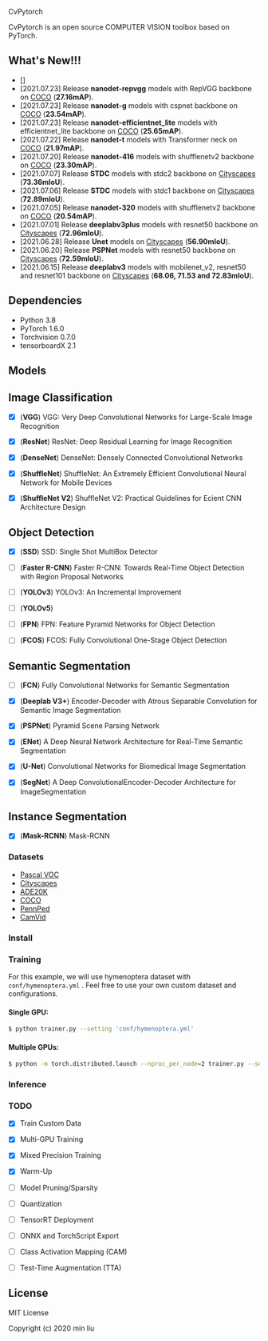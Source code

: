 CvPytorch

CvPytorch is an open source COMPUTER VISION toolbox based on PyTorch.



## What's New!!!

- [] 
- [2021.07.23] Release **nanodet-repvgg** models with RepVGG backbone on [COCO](http://mscoco.org/) (**27.16mAP**).
- [2021.07.23] Release **nanodet-g** models with cspnet backbone on [COCO](http://mscoco.org/) (**23.54mAP**).
- [2021.07.23] Release **nanodet-efficientnet_lite** models with efficientnet_lite backbone on [COCO](http://mscoco.org/) (**25.65mAP**).
- [2021.07.22] Release **nanodet-t** models with Transformer neck on [COCO](http://mscoco.org/) (**21.97mAP**).
- [2021.07.20] Release **nanodet-416** models with shufflenetv2 backbone on [COCO](http://mscoco.org/) (**23.30mAP**).
- [2021.07.07] Release **STDC** models with stdc2 backbone on  [Cityscapes](https://www.cityscapes-dataset.com/) (**73.36mIoU**).
- [2021.07.06] Release **STDC** models with stdc1 backbone on  [Cityscapes](https://www.cityscapes-dataset.com/) (**72.89mIoU**).
- [2021.07.05] Release **nanodet-320** models with shufflenetv2 backbone on [COCO](http://mscoco.org/) (**20.54mAP**).
- [2021.07.01] Release **deeplabv3plus** models with resnet50 backbone on [Cityscapes](https://www.cityscapes-dataset.com/) (**72.96mIoU**).
- [2021.06.28] Release **Unet** models on [Cityscapes](https://www.cityscapes-dataset.com/) (**56.90mIoU**).
- [2021.06.20] Release **PSPNet** models with resnet50 backbone on [Cityscapes](https://www.cityscapes-dataset.com/) (**72.59mIoU**).
- [2021.06.15] Release **deeplabv3** models with mobilenet_v2, resnet50 and resnet101 backbone on [Cityscapes](https://www.cityscapes-dataset.com/) (**68.06, 71.53 and 72.83mIoU**).



## Dependencies

- Python 3.8
- PyTorch 1.6.0
- Torchvision 0.7.0
- tensorboardX 2.1 

## Models 

## Image Classification
- [x] (**VGG**) VGG: Very Deep Convolutional Networks for Large-Scale Image Recognition

- [x] (**ResNet**) ResNet: Deep Residual Learning for Image Recognition

- [x] (**DenseNet**) DenseNet: Densely Connected Convolutional Networks

- [x] (**ShuffleNet**) ShuffleNet: An Extremely Efficient Convolutional Neural Network for Mobile Devices

- [x] (**ShuffleNet V2**) ShuffleNet V2: Practical Guidelines for Ecient CNN Architecture Design

## Object Detection
- [x] (**SSD**) SSD: Single Shot MultiBox Detector

- [ ] (**Faster R-CNN**) Faster R-CNN: Towards Real-Time Object Detection with Region Proposal Networks

- [ ] (**YOLOv3**) YOLOv3: An Incremental Improvement
- [ ] (**YOLOv5**) 

- [ ] (**FPN**) FPN: Feature Pyramid Networks for Object Detection

- [ ] (**FCOS**) FCOS: Fully Convolutional One-Stage Object Detection

## Semantic Segmentation
- [ ] (**FCN**) Fully Convolutional Networks for Semantic Segmentation 

- [x] (**Deeplab V3+**) Encoder-Decoder with Atrous Separable Convolution for Semantic Image Segmentation

- [x] (**PSPNet**) Pyramid Scene Parsing Network

- [x] (**ENet**) A Deep Neural Network Architecture for Real-Time Semantic Segmentation

- [x] (**U-Net**) Convolutional Networks for Biomedical Image Segmentation

- [x] (**SegNet**) A Deep ConvolutionalEncoder-Decoder Architecture for ImageSegmentation

## Instance Segmentation
- [x] (**Mask-RCNN**) Mask-RCNN

### Datasets

* [Pascal VOC](http://host.robots.ox.ac.uk/pascal/VOC/)
* [Cityscapes](https://www.cityscapes-dataset.com/)
* [ADE20K](http://groups.csail.mit.edu/vision/datasets/ADE20K/)
* [COCO](http://mscoco.org/)
* [PennPed](https://www.cis.upenn.edu/~jshi/ped_html/)
* [CamVid](http://mi.eng.cam.ac.uk/research/projects/VideoRec/CamVid)

### Install

#### 



### Training

For this example, we will use hymenoptera dataset with `conf/hymenoptera.yml` . Feel free to use your own custom dataset and configurations.

#### Single GPU:

```bash
$ python trainer.py --setting 'conf/hymenoptera.yml'
```

#### Multiple GPUs:

```bash
$ python -m torch.distributed.launch --nproc_per_node=2 trainer.py --setting 'conf/hymenoptera.yml'
```

### Inference



### TODO
- [x] Train Custom Data

- [x] Multi-GPU Training

- [x] Mixed Precision Training

- [x] Warm-Up

- [ ] Model Pruning/Sparsity

- [ ] Quantization

- [ ] TensorRT Deployment

- [ ] ONNX and TorchScript Export

- [ ] Class Activation Mapping (CAM)

- [ ] Test-Time Augmentation (TTA)


## License

MIT License

Copyright (c) 2020 min liu

  
